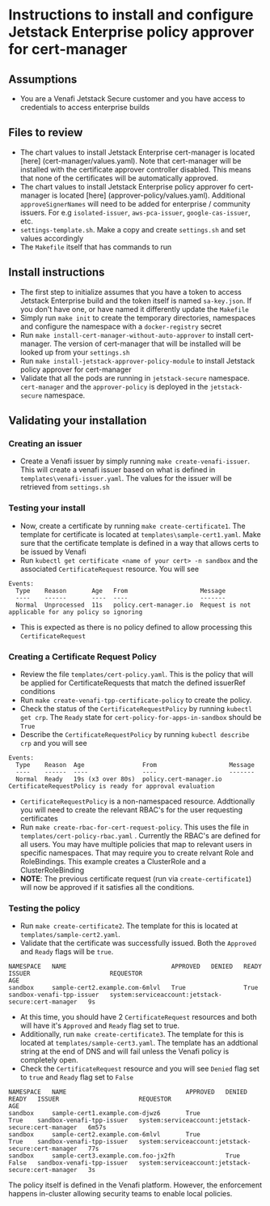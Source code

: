 # Instructions to install and configure Jetstack Enterprise policy approver for cert-manager

## Assumptions
- You are a Venafi Jetstack Secure customer and you have access to credentials to access enterprise builds

## Files to review

- The chart values to install Jetstack Enterprise cert-manager is located [here] (cert-manager/values.yaml). Note that cert-manager will be installed with the certificate approver controller disabled. This means that none of the certificates will be automatically approved.
- The chart values to install Jetstack Enterprise policy approver fo cert-manager is located [here] (approver-policy/values.yaml). Additional `approveSignerNames` will need to be added for enterprise / community issuers. For e.g `isolated-issuer`, `aws-pca-issuer`, `google-cas-issuer`, etc. 
- `settings-template.sh`. Make a copy and create `settings.sh` and set values accordingly 
- The `Makefile` itself that has commands to run 

## Install instructions 

- The first step to initialize assumes that you have a token to access Jetstack Enterprise build and the token itself is named `sa-key.json`. If you don't have one, or have named it differently update the `Makefile`
- Simply run `make init` to create the temporary directories, namespaces and configure the namespace with a `docker-registry` secret 
- Run `make install-cert-manager-without-auto-approver` to install cert-manager. The version of cert-manager that will be installed will be looked up from your `settings.sh`
- Run `make install-jetstack-approver-policy-module` to install Jetstack policy approver for cert-manager 
- Validate that all the pods are running in `jetstack-secure` namespace. `cert-manager` and the `approver-policy` is deployed in the `jetstack-secure` namespace. 

## Validating your installation

### Creating an issuer 
- Create a Venafi issuer by simply running `make create-venafi-issuer`. This will create a venafi issuer based on what is defined in `templates\venafi-issuer.yaml`. The values for the issuer will be retrieved from `settings.sh`

### Testing your install
- Now, create a certificate by running `make create-certificate1`. The template for certificate is located at `templates\sample-cert1.yaml`. Make sure that the certificate template is defined in a way that allows certs to be issued by Venafi
- Run `kubectl get certificate <name of your cert> -n sandbox` and the associated `CertificateRequest` resource. You will see 
```
Events:
  Type    Reason       Age   From                    Message
  ----    ------       ----  ----                    -------
  Normal  Unprocessed  11s   policy.cert-manager.io  Request is not applicable for any policy so ignoring
```
- This is expected as there is no policy defined to allow processing this `CertificateRequest`

### Creating a Certificate Request Policy

- Review the file `templates/cert-policy.yaml`. This is the policy that will be applied for CertificateRequests that match the defined issuerRef conditions 
- Run `make create-venafi-tpp-certificate-policy` to create the policy. 
- Check the status of the `CertificateRequestPolicy` by running `kubectl get crp`. The `Ready` state for `cert-policy-for-apps-in-sandbox` should be `True`
- Describe the `CertificateRequestPolicy` by running `kubectl describe crp` and you will see 
```
Events:
  Type    Reason  Age                From                    Message
  ----    ------  ----               ----                    -------
  Normal  Ready   19s (x3 over 80s)  policy.cert-manager.io  CertificateRequestPolicy is ready for approval evaluation
```
- `CertificateRequestPolicy` is a non-namespaced resource. Addtionally you will need to create the relevant RBAC's for the user requesting certificates
- Run `make create-rbac-for-cert-request-policy`. This uses the file in `templates/cert-policy-rbac.yaml` . Currently the RBAC's are defined for all users. You may have multiple policies that map to relevant users in specific namespaces. That may require you to create relvant Role and RoleBindings. This example creates a ClusterRole and a ClusterRoleBinding 
- **NOTE**: The previous certificate request (run via `create-certificate1`) will now be approved if it satisfies all the conditions. 

### Testing the policy 

- Run `make create-certificate2`. The template for this is located at `templates/sample-cert2.yaml`. 
- Validate that the certificate was successfully issued. Both the `Approved` and `Ready` flags will be `true`.
```
NAMESPACE   NAME                             APPROVED   DENIED   READY   ISSUER                      REQUESTOR                                            AGE
sandbox     sample-cert2.example.com-6mlvl   True                True    sandbox-venafi-tpp-issuer   system:serviceaccount:jetstack-secure:cert-manager   9s
```
- At this time, you should have 2 `CertificateRequest` resources and both will have it's `Approved` and `Ready` flag set to true.
- Additionally, run `make create-certificate3`. The template for this is located at `templates/sample-cert3.yaml`. The template has an addtional string at the end of DNS and will fail unless the Venafi policy is completely open. 
- Check the `CertificateRequest` resource and you will see `Denied` flag set to `true` and `Ready` flag set to `False`
```
NAMESPACE   NAME                                 APPROVED   DENIED   READY   ISSUER                      REQUESTOR                                            AGE
sandbox     sample-cert1.example.com-djwz6       True                True    sandbox-venafi-tpp-issuer   system:serviceaccount:jetstack-secure:cert-manager   6m57s
sandbox     sample-cert2.example.com-6mlvl       True                True    sandbox-venafi-tpp-issuer   system:serviceaccount:jetstack-secure:cert-manager   77s
sandbox     sample-cert3.example.com.foo-jx2fh              True     False   sandbox-venafi-tpp-issuer   system:serviceaccount:jetstack-secure:cert-manager   3s

```
The policy itself is defined in the Venafi platform. However, the enforcement happens in-cluster allowing security teams to enable local policies. 